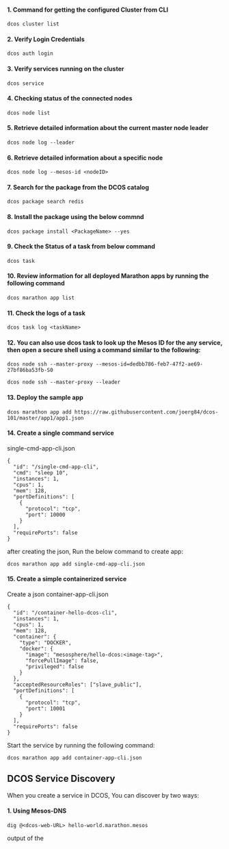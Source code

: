 #### 1. Command for getting the configured Cluster from CLI

```
dcos cluster list
```

#### 2. Verify Login Credentials
```
dcos auth login
```

#### 3. Verify services running on the cluster
```
dcos service
```

#### 4. Checking status of the connected nodes
```
dcos node list
```

#### 5. Retrieve detailed information about the current master node leader
```
dcos node log --leader
```
#### 6. Retrieve detailed information about a specific node
```
dcos node log --mesos-id <nodeID>
```

#### 7. Search for the package from the DCOS catalog
```
dcos package search redis
```
#### 8. Install the package using the below commnd
```
dcos package install <PackageName> --yes 
```
#### 9. Check the Status of a task from below command
```
dcos task
```
#### 10. Review information for all deployed Marathon apps by running the following command
```
dcos marathon app list
```
#### 11. Check the logs of a task
```
dcos task log <taskName>
```
#### 12. You can also use dcos task to look up the Mesos ID for the any service, then open a secure shell using a command similar to the following:
```
dcos node ssh --master-proxy --mesos-id=dedbb786-feb7-47f2-ae69-27bf86ba53fb-S0
```
```
dcos node ssh --master-proxy --leader
```

#### 13. Deploy the sample app
```
dcos marathon app add https://raw.githubusercontent.com/joerg84/dcos-101/master/app1/app1.json
```
#### 14. Create a single command service

single-cmd-app-cli.json
```
{
  "id": "/single-cmd-app-cli",
  "cmd": "sleep 10",
  "instances": 1,
  "cpus": 1,
  "mem": 128,
  "portDefinitions": [
    {
      "protocol": "tcp",
      "port": 10000
    }
  ],
  "requirePorts": false
}
```

after creating the json, Run the below command to create app:
```
dcos marathon app add single-cmd-app-cli.json
```

#### 15. Create a simple containerized service
Create a json container-app-cli.json

```
{
  "id": "/container-hello-dcos-cli",
  "instances": 1,
  "cpus": 1,
  "mem": 128,
  "container": {
    "type": "DOCKER",
    "docker": {
      "image": "mesosphere/hello-dcos:<image-tag>",
      "forcePullImage": false,
      "privileged": false
    }
  },
  "acceptedResourceRoles": ["slave_public"],
  "portDefinitions": [
    {
      "protocol": "tcp",
      "port": 10001
    }
  ],
  "requirePorts": false
}

```

Start the service by running the following command:

```
dcos marathon app add container-app-cli.json

```

## DCOS Service Discovery
When you create a service in DCOS, You can discover by two ways:

#### 1. Using Mesos-DNS
```
dig @<dcos-web-URL> hello-world.marathon.mesos
```

output of the 
